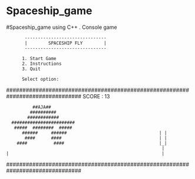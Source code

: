 # Spaceship_game
#Spaceship_game  using  C++ . Console game  

           -------------------------------
           |        SPACESHIP FLY        |
           -------------------------------

          1. Start Game
          2. Instructions
          3. Quit

          Select option:
          
          
          
 ###############################################################################
 SCORE : 13   









              ##AJA##
             ##########        
            ############       
      ######################## 
       #####  ########  #####  
          ######     ######                                   | |              
           ####      ####                                     | |              
        ####          ####                                    |_|              
                                                               |               
    |                                                          |               
 ###############################################################################
